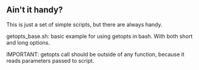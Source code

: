 Ain't it handy?
--------------

This is just a set of simple scripts, but there are always handy.

getopts_base.sh: basic example for using getopts in bash. With both short and long options.

   IMPORTANT: getopts call should be outside of any function, because it reads parameters
passed to script.



